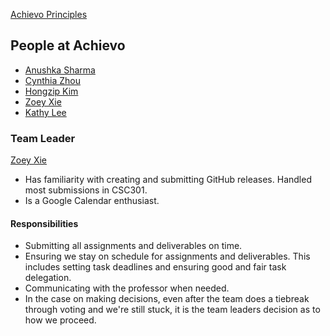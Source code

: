 [Achievo Principles](./principles.md)

People at Achievo
---

- [Anushka Sharma](./profiles/anushka_sharma.md)
- [Cynthia Zhou](./profiles/cynthia_zhou.md)
- [Hongzip Kim](./profiles/hongzip_kim.md)
- [Zoey Xie](./profiles/zoey_xie.md)
- [Kathy Lee](./profiles/kathy_lee.md)

### Team Leader

[Zoey Xie](./profiles/zoey_xie.md)
- Has familiarity with creating and submitting GitHub releases. Handled most submissions in CSC301.
- Is a Google Calendar enthusiast.

#### Responsibilities
<!-- What is their role for your team?	--> 
- Submitting all assignments and deliverables on time.
- Ensuring we stay on schedule for assignments and deliverables. This includes setting task deadlines and ensuring good and fair task delegation.
- Communicating with the professor when needed.
- In the case on making decisions, even after the team does a tiebreak through voting and we're still stuck, it is the team leaders decision as to how we proceed.
